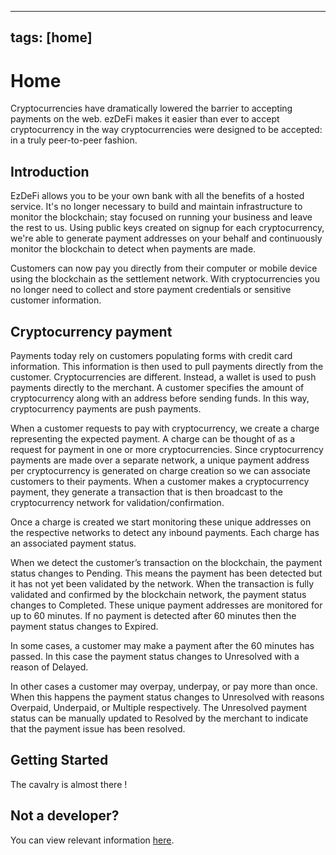 
---
tags: [home]
---


# Home
Cryptocurrencies have dramatically lowered the barrier to accepting payments on the web. ezDeFi makes it easier than ever to accept cryptocurrency in the way cryptocurrencies were designed to be accepted: in a truly peer-to-peer fashion.

## Introduction
EzDeFi allows you to be your own bank with all the benefits of a hosted service. It's no longer necessary to build and maintain infrastructure to monitor the blockchain; stay focused on running your business and leave the rest to us. Using public keys created on signup for each cryptocurrency, we're able to generate payment addresses on your behalf and continuously monitor the blockchain to detect when payments are made.

Customers can now pay you directly from their computer or mobile device using the blockchain as the settlement network. With cryptocurrencies you no longer need to collect and store payment credentials or sensitive customer information.

## Cryptocurrency payment
Payments today rely on customers populating forms with credit card information. This information is then used to pull payments directly from the customer. Cryptocurrencies are different. Instead, a wallet is used to push payments directly to the merchant. A customer specifies the amount of cryptocurrency along with an address before sending funds. In this way, cryptocurrency payments are push payments.

When a customer requests to pay with cryptocurrency, we create a charge representing the expected payment. A charge can be thought of as a request for payment in one or more cryptocurrencies. Since cryptocurrency payments are made over a separate network, a unique payment address per cryptocurrency is generated on charge creation so we can associate customers to their payments. When a customer makes a cryptocurrency payment, they generate a transaction that is then broadcast to the cryptocurrency network for validation/confirmation.

Once a charge is created we start monitoring these unique addresses on the respective networks to detect any inbound payments. Each charge has an associated payment status.

When we detect the customer’s transaction on the blockchain, the payment status changes to Pending. This means the payment has been detected but it has not yet been validated by the network. When the transaction is fully validated and confirmed by the blockchain network, the payment status changes to Completed. These unique payment addresses are monitored for up to 60 minutes. If no payment is detected after 60 minutes then the payment status changes to Expired.

In some cases, a customer may make a payment after the 60 minutes has passed. In this case the payment status changes to Unresolved with a reason of Delayed.

In other cases a customer may overpay, underpay, or pay more than once. When this happens the payment status changes to Unresolved with reasons Overpaid, Underpaid, or Multiple respectively. The Unresolved payment status can be manually updated to Resolved by the merchant to indicate that the payment issue has been resolved.

## Getting Started
The cavalry is almost there !

## Not a developer?
You can view relevant information [here](https://#).